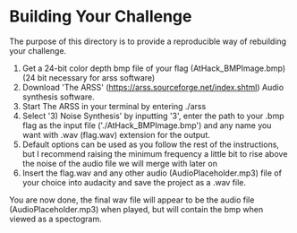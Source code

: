 # Building Your Challenge

The purpose of this directory is to provide a reproducible way of rebuilding your challenge.

1) Get a 24-bit color depth bmp file of your flag (AtHack_BMPImage.bmp) (24 bit necessary for arss software)
2) Download 'The ARSS' (https://arss.sourceforge.net/index.shtml) Audio synthesis software.
3) Start The ARSS in your terminal by entering ./arss
4) Select '3) Noise Synthesis' by inputting '3', enter the path to your .bmp flag as the input file ('./AtHack_BMPImage.bmp') and any name you want with .wav (flag.wav) extension for the output.
5) Default options can be used as you follow the rest of the instructions, but I recommend raising the minimum frequency a little bit to rise above the noise of the audio file we will merge with later on
6) Insert the flag.wav and any other audio (AudioPlaceholder.mp3) file of your choice into audacity and save the project as a .wav file.

You are now done, the final wav file will appear to be the audio file (AudioPlaceholder.mp3) when played, but will contain the bmp when viewed as a spectogram.

